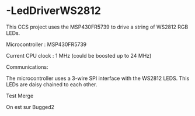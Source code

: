 # -LedDriverWS2812

This CCS project uses the MSP430FR5739 to drive a string of WS2812 RGB LEDs.

Microcontroller : MSP430FR5739

Current CPU clock : 1 MHz (could be boosted up to 24 MHz)

Communications:

The microcontroller uses a 3-wire SPI interface with the WS2812 LEDS. This LEDs are daisy chained to each other. 

Test Merge

On est sur Bugged2